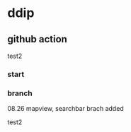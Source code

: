 # ddip

## github action 
test2

### start

### branch
08.26 mapview, searchbar brach added

test2



